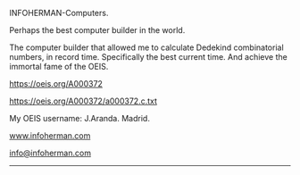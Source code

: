 INFOHERMAN-Computers.

Perhaps the best computer builder in the world.

The computer builder that allowed me to calculate Dedekind combinatorial numbers, 
in record time. Specifically the best current time.
And achieve the immortal fame of the OEIS.

https://oeis.org/A000372

https://oeis.org/A000372/a000372.c.txt

My OEIS username: J.Aranda. Madrid.

www.infoherman.com

info@infoherman.com

---------------------------------------------------------------------------------

